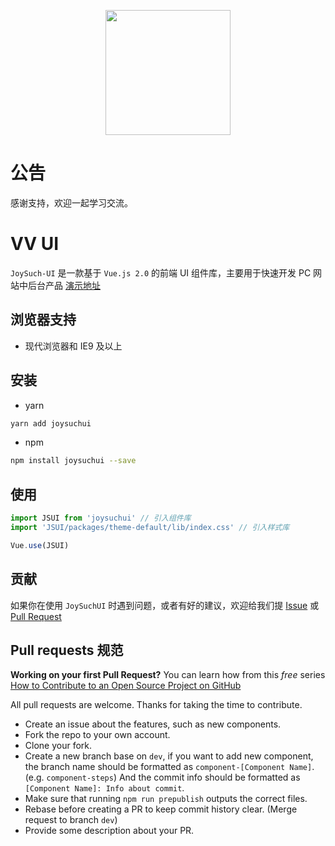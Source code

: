 <p align="center">
  <a href="https://at.aotu.io/">
    <img width="200" src="https://github.com/736755244/JSUI/examples/assets/img/logo.png">
  </a>
</p>

# 公告
感谢支持，欢迎一起学习交流。

# VV UI

`JoySuch-UI` 是一款基于 `Vue.js 2.0` 的前端 UI 组件库，主要用于快速开发 PC 网站中后台产品
[演示地址](https://736755244.github.io/IView)


## 浏览器支持

- 现代浏览器和 IE9 及以上

## 安装

- yarn

```bash
yarn add joysuchui
```

- npm 

```bash
npm install joysuchui --save
```

## 使用

```js
import JSUI from 'joysuchui' // 引入组件库
import 'JSUI/packages/theme-default/lib/index.css' // 引入样式库

Vue.use(JSUI)
```

## 贡献

如果你在使用 `JoySuchUI` 时遇到问题，或者有好的建议，欢迎给我们提 [Issue](https://github.com/736755244/JSUI/issues) 或 [Pull Request](https://github.com/736755244/JSUI/pulls)


## Pull requests 规范

**Working on your first Pull Request?** You can learn how from this *free* series
[How to Contribute to an Open Source Project on GitHub](https://egghead.io/series/how-to-contribute-to-an-open-source-project-on-github)

All pull requests are welcome. Thanks for taking the time to contribute.

- Create an issue about the features, such as new components.
- Fork the repo to your own account.
- Clone your fork.
- Create a new branch base on `dev`, if you want to add new component, the branch name should be formatted as `component-[Component Name]`. (e.g. `component-steps`) And the commit info should be formatted as `[Component Name]: Info about commit`.
- Make sure that running `npm run prepublish` outputs the correct files.
- Rebase before creating a PR to keep commit history clear. (Merge request to branch `dev`)
- Provide some description about your PR.
